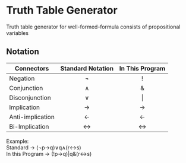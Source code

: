 # Truth Table Generator

Truth table generator for well-formed-formula consists of propositional variables

## Notation

|Connectors|Standard Notation|In This Program|
|----------|:---------------:|:---------:|
|Negation  |¬                |!          |
|Conjunction|∧               |&          |
|Disconjunction|∨            |&#124;     |
|Implication|→               |->         |
|Anti-implication|←          |<-         |
|Bi-Implication|↔︎            |<->        |

  Example:  
  Standard -> (¬p→q)∨q∧(r↔︎s)  
  In this Program -> (!p->q)|q&(r<->s)  